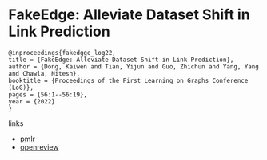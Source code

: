 # FakeEdge: Alleviate Dataset Shift in Link Prediction

```
@inproceedings{fakedgge_log22,
title = {FakeEdge: Alleviate Dataset Shift in Link Prediction},
author = {Dong, Kaiwen and Tian, Yijun and Guo, Zhichun and Yang, Yang and Chawla, Nitesh},
booktitle = {Proceedings of the First Learning on Graphs Conference (LoG)},
pages = {56:1--56:19},
year = {2022}
}
```

links
- [pmlr](https://proceedings.mlr.press/v198/dong22a.html)
- [openreview](https://openreview.net/forum?id=QDN0jSXuvtX)
